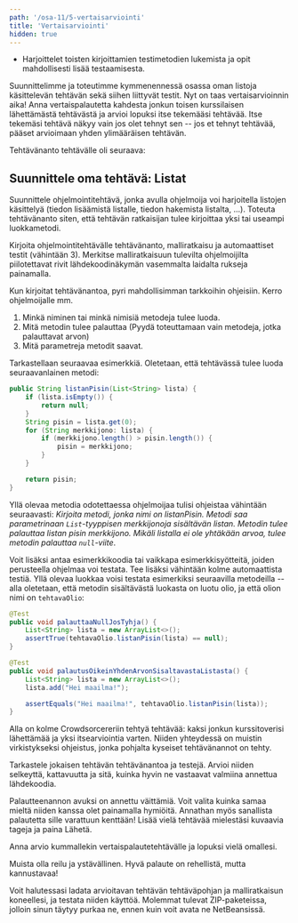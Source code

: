 ```yaml
---
path: '/osa-11/5-vertaisarviointi'
title: 'Vertaisarviointi'
hidden: true
---
```



<text-box variant='learningObjectives' name='Oppimistavoitteet'>

- Harjoittelet toisten kirjoittamien testimetodien lukemista ja opit mahdollisesti lisää testaamisesta.

</text-box>


Suunnittelimme ja toteutimme kymmenennessä osassa oman listoja käsittelevän tehtävän sekä siihen liittyvät testit. Nyt on taas vertaisarvioinnin aika! Anna vertaispalautetta kahdesta jonkun toisen kurssilaisen lähettämästä tehtävästä ja arvioi lopuksi itse tekemääsi tehtävää. Itse tekemäsi tehtävä näkyy vain jos olet tehnyt sen -- jos et tehnyt tehtävää, pääset arvioimaan yhden ylimääräisen tehtävän.

Tehtävänanto tehtävälle oli seuraava:

## Suunnittele oma tehtävä: Listat

Suunnittele ohjelmointitehtävä, jonka avulla ohjelmoija voi harjoitella listojen käsittelyä (tiedon lisäämistä listalle, tiedon hakemista listalta, ...). Toteuta tehtävänanto siten, että tehtävän ratkaisijan tulee kirjoittaa yksi tai useampi luokkametodi.

Kirjoita ohjelmointitehtävälle tehtävänanto, malliratkaisu ja automaattiset testit (vähintään 3). Merkitse malliratkaisuun tulevilta ohjelmoijilta piilotettavat rivit lähdekoodinäkymän vasemmalta laidalta rukseja painamalla.

Kun kirjoitat tehtävänantoa, pyri mahdollisimman tarkkoihin ohjeisiin. Kerro ohjelmoijalle mm.
1. Minkä niminen tai minkä nimisiä metodeja tulee luoda.
2. Mitä metodin tulee palauttaa (Pyydä toteuttamaan vain metodeja, jotka palauttavat arvon)
3. Mitä parametreja metodit saavat.

Tarkastellaan seuraavaa esimerkkiä. Oletetaan, että tehtävässä tulee luoda seuraavanlainen metodi:

```java
public String listanPisin(List<String> lista) {
    if (lista.isEmpty()) {
        return null;
    }
    String pisin = lista.get(0);
    for (String merkkijono: lista) {
        if (merkkijono.length() > pisin.length()) {
            pisin = merkkijono;
        }
    }

    return pisin;
}
```

Yllä olevaa metodia odotettaessa ohjelmoijaa tulisi ohjeistaa vähintään seuraavasti: *Kirjoita metodi, jonka nimi on listanPisin. Metodi saa parametrinaan `List`-tyyppisen merkkijonoja sisältävän listan. Metodin tulee palauttaa listan pisin merkkijono. Mikäli listalla ei ole yhtäkään arvoa, tulee metodin palauttaa `null`-viite*.

Voit lisäksi antaa esimerkkikoodia tai vaikkapa esimerkkisyötteitä, joiden perusteella ohjelmaa voi testata. Tee lisäksi vähintään kolme automaattista testiä. Yllä olevaa luokkaa voisi testata esimerkiksi seuraavilla metodeilla -- alla oletetaan, että metodin sisältävästä luokasta on luotu olio, ja että olion nimi on `tehtavaOlio`:

```java
@Test
public void palauttaaNullJosTyhja() {
    List<String> lista = new ArrayList<>();
    assertTrue(tehtavaOlio.listanPisin(lista) == null);
}

@Test
public void palautusOikeinYhdenArvonSisaltavastaListasta() {
    List<String> lista = new ArrayList<>();
    lista.add("Hei maailma!");

    assertEquals("Hei maailma!", tehtavaOlio.listanPisin(lista));
}
```



<text-box variant='hint' name='Vertaisarviointi'>

Alla on kolme Crowdsorcereriin tehtyä tehtävää: kaksi jonkun kurssitoverisi lähettämää ja yksi itsearviointia varten. Niiden yhteydessä on muistin virkistykseksi ohjeistus, jonka pohjalta kyseiset tehtävänannot on tehty.

Tarkastele jokaisen tehtävän tehtävänantoa ja testejä. Arvioi niiden selkeyttä, kattavuutta ja sitä, kuinka hyvin ne vastaavat valmiina annettua lähdekoodia.

Palautteenannon avuksi on annettu väittämiä. Voit valita kuinka samaa mieltä niiden kanssa olet painamalla hymiöitä. Annathan myös sanallista palautetta sille varattuun kenttään! Lisää vielä tehtävää mielestäsi kuvaavia tageja ja paina Lähetä.

Anna arvio kummallekin vertaispalautetehtävälle ja lopuksi vielä omallesi.

Muista olla reilu ja ystävällinen. Hyvä palaute on rehellistä, mutta kannustavaa!

Voit halutessasi ladata arvioitavan tehtävän tehtäväpohjan ja malliratkaisun koneellesi, ja testata niiden käyttöä. Molemmat tulevat ZIP-paketeissa, jolloin sinun täytyy purkaa ne, ennen kuin voit avata ne NetBeansissä.

</text-box>



<crowdsorcerer id='28' peerreview='true' exercisecount='3'></crowdsorcerer>
